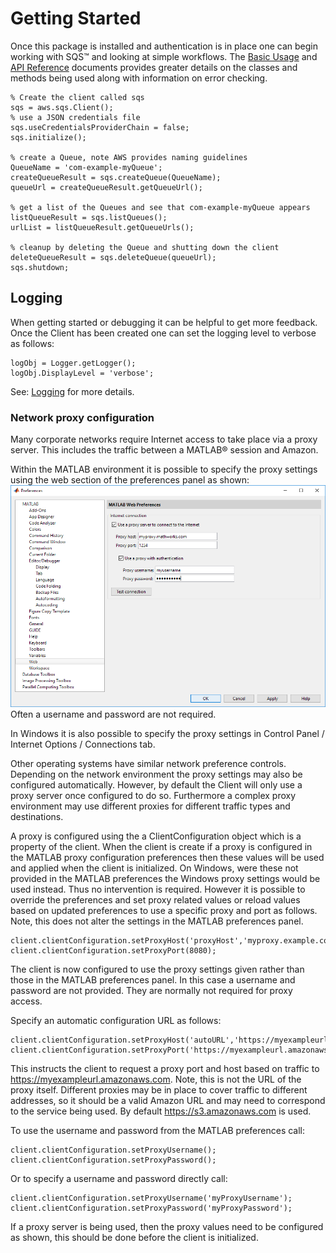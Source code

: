 # Getting Started

Once this package is installed and authentication is in place one can begin working with SQS™ and looking at simple workflows. The [Basic Usage](BasicUsage.md) and [API Reference](SQSApidoc.md) documents provides greater details on the classes and methods being used along with information on error checking.

```
% Create the client called sqs
sqs = aws.sqs.Client();
% use a JSON credentials file
sqs.useCredentialsProviderChain = false;
sqs.initialize();

% create a Queue, note AWS provides naming guidelines
QueueName = 'com-example-myQueue';
createQueueResult = sqs.createQueue(QueueName);
queueUrl = createQueueResult.getQueueUrl();

% get a list of the Queues and see that com-example-myQueue appears
listQueueResult = sqs.listQueues();
urlList = listQueueResult.getQueueUrls();

% cleanup by deleting the Queue and shutting down the client
deleteQueueResult = sqs.deleteQueue(queueUrl);
sqs.shutdown;
```

## Logging
When getting started or debugging it can be helpful to get more feedback. Once the Client has been created one can set the logging level to verbose as follows:
```
logObj = Logger.getLogger();
logObj.DisplayLevel = 'verbose';
```
See: [Logging](Logging.md) for more details.


### Network proxy configuration

Many corporate networks require Internet access to take place via a proxy server. This includes the traffic between a MATLAB® session and Amazon.

Within the MATLAB environment it is possible to specify the proxy settings using the web section of the preferences panel as shown:   
![Preferences_Panel](Images/prefspanel.png)   
Often a username and password are not required.

In Windows it is also possible to specify the proxy settings in Control Panel / Internet Options / Connections tab.

Other operating systems have similar network preference controls. Depending on the network environment the proxy settings may also be configured automatically. However, by default the Client will only use a proxy server once configured to do so. Furthermore a complex proxy environment may use different proxies for different traffic types and destinations.

A proxy is configured using the a ClientConfiguration object which is a property of the client. When the client is create if a proxy is configured in the MATLAB proxy configuration preferences then these values will be used and applied when the client is initialized. On Windows, were these not provided in the MATLAB preferences the Windows proxy settings would be used instead. Thus no intervention is required. However it is possible to override the preferences and set proxy related values or reload values based on updated preferences to use a specific proxy and port as follows. Note, this does not alter the settings in the MATLAB preferences panel.
```
client.clientConfiguration.setProxyHost('proxyHost','myproxy.example.com');
client.clientConfiguration.setProxyPort(8080);
```
The client is now configured to use the proxy settings given rather than those in the MATLAB preferences panel. In this case a username and password are not provided. They are normally not required for proxy access.

Specify an automatic configuration URL as follows:
```
client.clientConfiguration.setProxyHost('autoURL','https://myexampleurl.amazonaws.com');
client.clientConfiguration.setProxyPort('https://myexampleurl.amazonaws.com');
```
This instructs the client to request a proxy port and host based on traffic to
https://myexampleurl.amazonaws.com. Note, this is not the URL of the proxy itself. Different proxies may be in place to cover traffic to different addresses, so it should be a valid Amazon URL and may need to correspond to the service being used. By default https://s3.amazonaws.com is used.

To use the username and password from the MATLAB preferences call:
```
client.clientConfiguration.setProxyUsername();
client.clientConfiguration.setProxyPassword();
```
Or to specify a username and password directly call:
```
client.clientConfiguration.setProxyUsername('myProxyUsername');
client.clientConfiguration.setProxyPassword('myProxyPassword');
```

If a proxy server is being used, then the proxy values need to be configured as shown, this should be done before the client is initialized.


[//]: #  (Copyright 2018 The MathWorks, Inc.)

